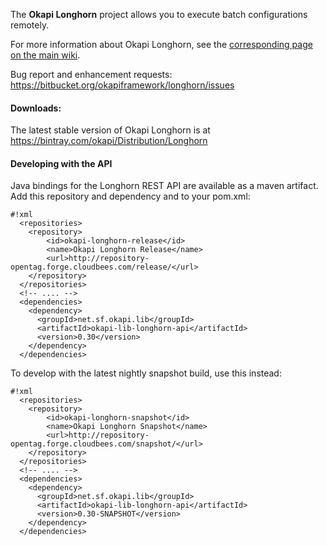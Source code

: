 The **Okapi Longhorn** project allows you to execute batch configurations remotely.

For more information about Okapi Longhorn, see the [corresponding page on the main wiki](http://okapiframework.org/wiki/index.php?title=Longhorn).

Bug report and enhancement requests: https://bitbucket.org/okapiframework/longhorn/issues

#### Downloads: ####

The latest stable version of Okapi Longhorn is at https://bintray.com/okapi/Distribution/Longhorn

#### Developing with the API ####

Java bindings for the Longhorn REST API are available as a maven artifact.  Add this repository and dependency and to your pom.xml:

```
#!xml
  <repositories>
    <repository>
        <id>okapi-longhorn-release</id>
        <name>Okapi Longhorn Release</name>
        <url>http://repository-opentag.forge.cloudbees.com/release/</url>
    </repository>
  </repositories>
  <!-- .... -->
  <dependencies>
    <dependency>
      <groupId>net.sf.okapi.lib</groupId>
      <artifactId>okapi-lib-longhorn-api</artifactId>
      <version>0.30</version>
    </dependency>
  </dependencies>
```

To develop with the latest nightly snapshot build, use this instead:
```
#!xml
  <repositories>
    <repository>
        <id>okapi-longhorn-snapshot</id>
        <name>Okapi Longhorn Snapshot</name>
        <url>http://repository-opentag.forge.cloudbees.com/snapshot/</url>
    </repository>
  </repositories>
  <!-- .... -->
  <dependencies>
    <dependency>
      <groupId>net.sf.okapi.lib</groupId>
      <artifactId>okapi-lib-longhorn-api</artifactId>
      <version>0.30-SNAPSHOT</version>
    </dependency>
  </dependencies>
```